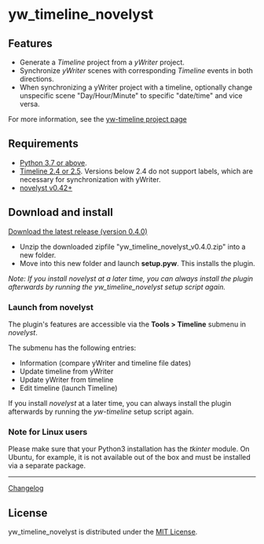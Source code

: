 # yw_timeline_novelyst

## Features

- Generate a *Timeline* project from a *yWriter* project.
- Synchronize *yWriter* scenes with corresponding *Timeline* events in both directions.
- When synchronizing a yWriter project with a timeline, optionally change unspecific scene "Day/Hour/Minute" to specific "date/time" and vice versa.
 
 For more information, see the [yw-timeline project page](https://peter88213.github.io/yw-timeline)
 
## Requirements

- [Python 3.7 or above](https://www.python.org). 
- [Timeline 2.4 or 2.5](https://sourceforge.net/projects/thetimelineproj/). Versions below 2.4 do not support labels, which are necessary for synchronization with yWriter.
- [novelyst v0.42+](https://peter88213.github.io/novelyst) 


## Download and install

[Download the latest release (version 0.4.0)](https://raw.githubusercontent.com/peter88213/yw_timeline_novelyst/main/dist/yw_timeline_novelyst_v0.4.0.zip)

- Unzip the downloaded zipfile "yw_timeline_novelyst_v0.4.0.zip" into a new folder.
- Move into this new folder and launch **setup.pyw**. This installs the plugin.

*Note: If you install *novelyst* at a later time, you can always install the plugin afterwards by running the *yw_timeline_novelyst* setup script again.*

### Launch from novelyst

The plugin's features are accessible via the **Tools > Timeline** submenu in *novelyst*.

The submenu has the following entries:

- Information (compare yWriter and timeline file dates)
- Update timeline from yWriter
- Update yWriter from timeline
- Edit timeline (launch Timeline)

If you install *novelyst* at a later time, you can always install the plugin afterwards by running the *yw-timeline* setup script again.

### Note for Linux users

Please make sure that your Python3 installation has the *tkinter* module. On Ubuntu, for example, it is not available out of the box and must be installed via a separate package. 

------------------------------------------------------------------

[Changelog](changelog)

## License

yw_timeline_novelyst is distributed under the [MIT License](http://www.opensource.org/licenses/mit-license.php).


 




